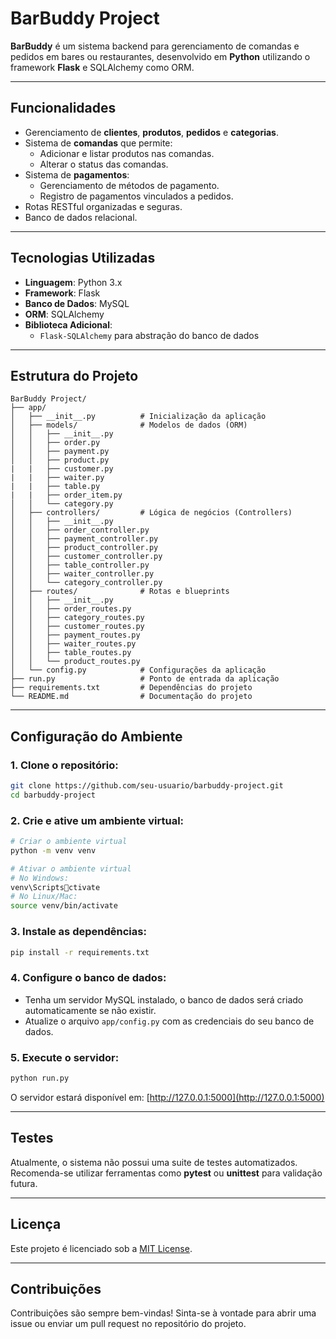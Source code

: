 # BarBuddy Project

**BarBuddy** é um sistema backend para gerenciamento de comandas e pedidos em bares ou restaurantes, desenvolvido em **Python** utilizando o framework **Flask** e SQLAlchemy como ORM.

---

## Funcionalidades

- Gerenciamento de **clientes**, **produtos**, **pedidos** e **categorias**.
- Sistema de **comandas** que permite:
  - Adicionar e listar produtos nas comandas.
  - Alterar o status das comandas.
- Sistema de **pagamentos**:
  - Gerenciamento de métodos de pagamento.
  - Registro de pagamentos vinculados a pedidos.
- Rotas RESTful organizadas e seguras.
- Banco de dados relacional.

---

## Tecnologias Utilizadas

- **Linguagem**: Python 3.x
- **Framework**: Flask
- **Banco de Dados**: MySQL
- **ORM**: SQLAlchemy
- **Biblioteca Adicional**:
  - `Flask-SQLAlchemy` para abstração do banco de dados

---

## Estrutura do Projeto

```
BarBuddy Project/
├── app/
│   ├── __init__.py          # Inicialização da aplicação
│   ├── models/              # Modelos de dados (ORM)
│   │   ├── __init__.py
│   │   ├── order.py
│   │   ├── payment.py
│   │   ├── product.py
|   |   ├── customer.py
|   |   ├── waiter.py
|   |   ├── table.py
|   |   ├── order_item.py
│   │   └── category.py
│   ├── controllers/         # Lógica de negócios (Controllers)
│   │   ├── __init__.py
│   │   ├── order_controller.py
│   │   ├── payment_controller.py
│   │   ├── product_controller.py
│   │   ├── customer_controller.py
│   │   ├── table_controller.py
│   │   ├── waiter_controller.py
│   │   └── category_controller.py
│   ├── routes/              # Rotas e blueprints
│   │   ├── __init__.py
│   │   ├── order_routes.py
│   │   ├── category_routes.py
│   │   ├── customer_routes.py
│   │   ├── payment_routes.py
│   │   ├── waiter_routes.py
│   │   ├── table_routes.py
│   │   └── product_routes.py
│   └── config.py            # Configurações da aplicação
├── run.py                   # Ponto de entrada da aplicação
├── requirements.txt         # Dependências do projeto
└── README.md                # Documentação do projeto
```

---

## Configuração do Ambiente

### 1. Clone o repositório:
```bash
git clone https://github.com/seu-usuario/barbuddy-project.git
cd barbuddy-project
```

### 2. Crie e ative um ambiente virtual:
```bash
# Criar o ambiente virtual
python -m venv venv

# Ativar o ambiente virtual
# No Windows:
venv\Scriptsctivate
# No Linux/Mac:
source venv/bin/activate
```

### 3. Instale as dependências:
```bash
pip install -r requirements.txt
```

### 4. Configure o banco de dados:
- Tenha um servidor MySQL instalado, o banco de dados será criado automaticamente se não existir.
- Atualize o arquivo `app/config.py` com as credenciais do seu banco de dados.

### 5. Execute o servidor:
```bash
python run.py
```

O servidor estará disponível em: [http://127.0.0.1:5000](http://127.0.0.1:5000)

---

## Testes

Atualmente, o sistema não possui uma suite de testes automatizados. Recomenda-se utilizar ferramentas como **pytest** ou **unittest** para validação futura.

---

## Licença

Este projeto é licenciado sob a [MIT License](https://opensource.org/licenses/MIT).

---

## Contribuições

Contribuições são sempre bem-vindas! Sinta-se à vontade para abrir uma issue ou enviar um pull request no repositório do projeto.

